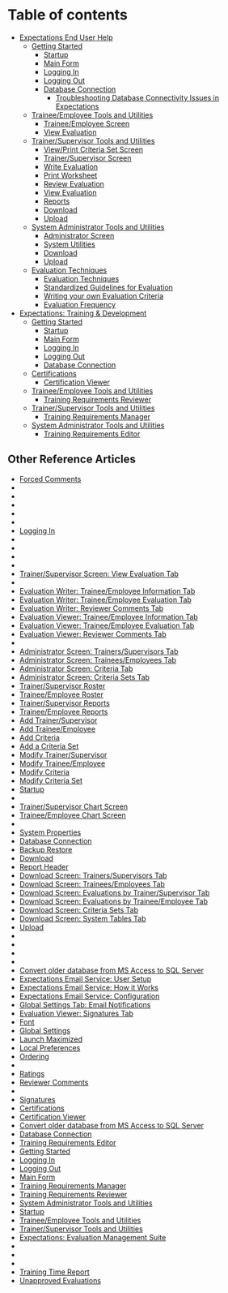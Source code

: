 # Table of contents

* [Expectations End User Help](README.md)
  * [Getting Started](7d0y.md)
    * [Startup](7jjp.md)
    * [Main Form](7jjr.md)
    * [Logging In](7d2o.md)
    * [Logging Out](7d4g.md)
    * [Database Connection](readme/7d0y/7mnk/README.md)
      * [Troubleshooting Database Connectivity Issues in Expectations](readme/7d0y/7mnk/troubleshooting-database-connectivity-issues-in-expectations.md)
  * [Trainee/Employee Tools and Utilities](trnetool.md)
    * [Trainee/Employee Screen](trneform.md)
    * [View Evaluation](trneview.md)
  * [Trainer/Supervisor Tools and Utilities](7d10.md)
    * [View/Print Criteria Set Screen](7d4l.md)
    * [Trainer/Supervisor Screen](7d68.md)
    * [Write Evaluation](7d80.md)
    * [Print Worksheet](printwor.md)
    * [Review Evaluation](Review1.md)
    * [View Evaluation](7d85.md)
    * [Reports](7d9s.md)
    * [Download](7mr4.md)
    * [Upload](7po0.md)
  * [System Administrator Tools and Utilities](7d12.md)
    * [Administrator Screen](7df4.md)
    * [System Utilities](7mk0.md)
    * [Download](7mr4.md)
    * [Upload](7po0.md)
  * [Evaluation Techniques](7d14.md)
    * [Evaluation Techniques](7pps.md)
    * [Standardized Guidelines for Evaluation](7prk.md)
    * [Writing your own Evaluation Criteria](7ptc.md)
    * [Evaluation Frequency](7pv4.md)
* [Expectations: Training & Development](traindev.md)
  * [Getting Started](tdgets.md)
    * [Startup](tdstart.md)
    * [Main Form](tdmain.md)
    * [Logging In](tdlin.md)
    * [Logging Out](tdlout.md)
    * [Database Connection](tddbconn.md)
  * [Certifications](tdcert.md)
    * [Certification Viewer](tdcert1.md)
  * [Trainee/Employee Tools and Utilities](tdtrnetool.md)
    * [Training Requirements Reviewer](tdreview.md)
  * [Trainer/Supervisor Tools and Utilities](tdtrnstool.md)
    * [Training Requirements Manager](tdmanage.md)
  * [System Administrator Tools and Utilities](tdsatool.md)
    * [Training Requirements Editor](tdedit.md)

## Other Reference Articles

* [Forced Comments](7crq.md)
*
*
*
*
*
* [Logging In](7d2o.md)
*
*
*
*
* [Trainer/Supervisor Screen: View Evaluation Tab](7d85.md)
*
* [Evaluation Writer: Trainee/Employee Information Tab](7dbk.md)
* [Evaluation Writer: Trainee/Employee Evaluation Tab](7dbp.md)
* [Evaluation Writer: Reviewer Comments Tab](7dbq.md)
* [Evaluation Viewer: Trainee/Employee Information Tab](7ddc.md)
* [Evaluation Viewer: Trainee/Employee Evaluation Tab](7ddh.md)
* [Evaluation Viewer: Reviewer Comments Tab](7ddr.md)
*
* [Administrator Screen: Trainers/Supervisors Tab](7dgw.md)
* [Administrator Screen: Trainees/Employees Tab](7g6o.md)
* [Administrator Screen: Criteria Tab](7g8g.md)
* [Administrator Screen: Criteria Sets Tab](7ga8.md)
* [Trainer/Supervisor Roster](7gc0.md)
* [Trainee/Employee Roster](7gds.md)
* [Trainer/Supervisor Reports](7gfk.md)
* [Trainee/Employee Reports](7ghc.md)
* [Add Trainer/Supervisor](7gj4.md)
* [Add Trainee/Employee](7gkw.md)
* [Add Criteria](7gmo.md)
* [Add a Criteria Set](7jcg.md)
* [Modify Trainer/Supervisor](7je8.md)
* [Modify Trainee/Employee](7jg0.md)
* [Modify Criteria](7jhs.md)
* [Modify Criteria Set](7jjk.md)
* [Startup](7jjp.md)
*
* [Trainer/Supervisor Chart Screen](7jsg.md)
* [Trainee/Employee Chart Screen](7mi8.md)
*
* [System Properties](7mls.md)
* [Database Connection](readme/7d0y/7mnk/README.md)
* [Backup Restore](7mpc.md)
* [Download](7mr4.md)
* [Report Header](7mrh.md)
* [Download Screen: Trainers/Supervisors Tab](7msw.md)
* [Download Screen: Trainees/Employees Tab](7muo.md)
* [Download Screen: Evaluations by Trainer/Supervisor Tab](7mwg.md)
* [Download Screen: Evaluations by Trainee/Employee Tab](7my8.md)
* [Download Screen: Criteria Sets Tab](7myd.md)
* [Download Screen: System Tables Tab](7mye.md)
* [Upload](7po0.md)
*
*
*
*
* [Convert older database from MS Access to SQL Server](conv.md)
* [Expectations Email Service: User Setup](emailbuslog.md)
* [Expectations Email Service: How it Works](emailguide.md)
* [Expectations Email Service: Configuration](emailinfra.md)
* [Global Settings Tab: Email Notifications](emailstart.md)
* [Evaluation Viewer: Signatures Tab](evlvwsig.md)
* [Font](font.md)
* [Global Settings](globset.md)
* [Launch Maximized](launchmax.md)
* [Local Preferences](locpref.md)
* [Ordering](ordering.md)
*
* [Ratings](ratings.md)
* [Reviewer Comments](revcom.md)
*
* [Signatures](sig.md)
* [Certifications](tdcert.md)
* [Certification Viewer](tdcert1.md)
* [Convert older database from MS Access to SQL Server](tdconv.md)
* [Database Connection](tddbconn.md)
* [Training Requirements Editor](tdedit.md)
* [Getting Started](tdgets.md)
* [Logging In](tdlin.md)
* [Logging Out](tdlout.md)
* [Main Form](tdmain.md)
* [Training Requirements Manager](tdmanage.md)
* [Training Requirements Reviewer](tdreview.md)
* [System Administrator Tools and Utilities](tdsatool.md)
* [Startup](tdstart.md)
* [Trainee/Employee Tools and Utilities](tdtrnetool.md)
* [Trainer/Supervisor Tools and Utilities](tdtrnstool.md)
* [Expectations: Evaluation Management Suite](traindev.md)
*
*
*
* [Training Time Report](trntimrp.md)
* [Unapproved Evaluations](unapprove.md)
